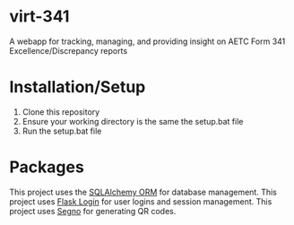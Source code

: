 # virt-341
A webapp for tracking, managing, and providing insight on AETC Form 341 Excellence/Discrepancy reports


# Installation/Setup
1. Clone this repository
2. Ensure your working directory is the same the setup.bat file
3. Run the setup.bat file

# Packages
This project uses the [SQLAlchemy ORM](https://pypi.org/project/SQLAlchemy/) for database management.
This project uses [Flask Login](https://pypi.org/project/Flask-Login/) for user logins and session management.
This project uses [Segno](https://pypi.org/project/segno/) for generating QR codes.